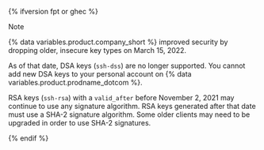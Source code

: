 {% ifversion fpt or ghec %}

> [!NOTE]
> {% data variables.product.company_short %} improved security by dropping older, insecure key types on March 15, 2022.
>
> As of that date, DSA keys (`ssh-dss`) are no longer supported. You cannot add new DSA keys to your personal account on {% data variables.product.prodname_dotcom %}.
>
> RSA keys (`ssh-rsa`) with a `valid_after` before November 2, 2021 may continue to use any signature algorithm. RSA keys generated after that date must use a SHA-2 signature algorithm. Some older clients may need to be upgraded in order to use SHA-2 signatures.

{% endif %}
